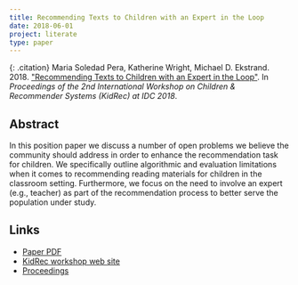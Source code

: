 ```yaml
---
title: Recommending Texts to Children with an Expert in the Loop
date: 2018-06-01
project: literate
type: paper
---
```


{: .citation}
Maria Soledad Pera, Katherine Wright, Michael D. Ekstrand. 2018. ["Recommending Texts to Children with an Expert in the Loop"](#). In <cite>Proceedings of the 2nd International Workshop on Children & Recommender Systems (KidRec) at IDC 2018</cite>.

## Abstract

In this position paper we discuss a number of open problems we believe the community should address in order to enhance the recommendation task for children. We specifically outline algorithmic and evaluation limitations when it comes to recommending reading materials for children in the classroom setting. Furthermore, we focus on the need to involve an expert (e.g., teacher) as part of the recommendation process to better serve the population under study.

## Links

* [Paper PDF](https://drive.google.com/file/d/1i6N7_waF0a9CM5e-aUIAdfgvxZgU55VD/view)
* [KidRec workshop web site](https://kidrec.github.io/2018/)
* [Proceedings](https://dl.acm.org/citation.cfm?id=3205866)